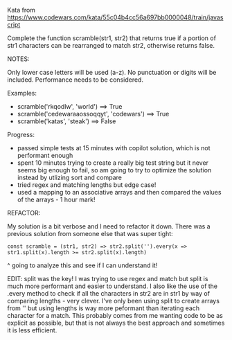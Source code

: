 Kata from https://www.codewars.com/kata/55c04b4cc56a697bb0000048/train/javascript

Complete the function scramble(str1, str2) that returns true if a portion of str1 characters can be rearranged to match str2, otherwise returns false.

NOTES:

Only lower case letters will be used (a-z). No punctuation or digits will be included.
Performance needs to be considered.

Examples:
- scramble('rkqodlw', 'world') ==> True
- scramble('cedewaraaossoqqyt', 'codewars') ==> True
- scramble('katas', 'steak') ==> False

Progress:
- passed simple tests at 15 minutes with copilot solution, which is not performant enough
- spent 10 minutes trying to create a really big test string but it never seems big enough to fail, so am going to try to optimize the solution instead by utlizing sort and compare
- tried regex and matching lengths but edge case!
- used a mapping to an associative arrays and then compared the values of the arrays - 1 hour mark!

REFACTOR:

My solution is a bit verbose and I need to refactor it down. There was a previous solution from someone else that was super tight:

```const scramble = (str1, str2) => str2.split('').every(x => str1.split(x).length >= str2.split(x).length)```

^ going to analyze this and see if I can understand it!

EDIT: split was the key! I was trying to use regex and match but split is much more performant and easier to understand. I also like the use of the .every method to check if all the characters in str2 are in str1 by way of comparing lengths - very clever. I've only been using split to create arrays from '' but using lengths is way more peformant than iterating each character for a match. This probably comes from me wanting code to be as explicit as possible, but that is not always the best approach and sometimes it is less efficient.

